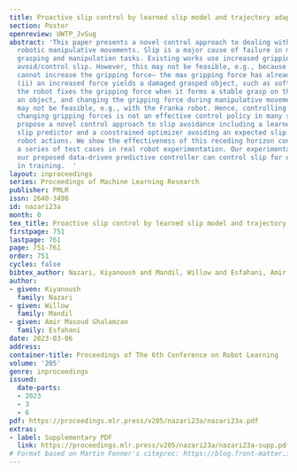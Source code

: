 ```yaml
---
title: Proactive slip control by learned slip model and trajectory adaptation
section: Poster
openreview: UWTP_JvSug
abstract: 'This paper presents a novel control approach to dealing with a slip during
  robotic manipulative movements. Slip is a major cause of failure in many robotic
  grasping and manipulation tasks. Existing works use increased gripping forces to
  avoid/control slip. However, this may not be feasible, e.g., because (i) the robot
  cannot increase the gripping force– the max gripping force has already applied or
  (ii) an increased force yields a damaged grasped object, such as soft fruit. Moreover,
  the robot fixes the gripping force when it forms a stable grasp on the surface of
  an object, and changing the gripping force during manipulative movements in real-time
  may not be feasible, e.g., with the Franka robot. Hence, controlling the slip by
  changing gripping forces is not an effective control policy in many settings. We
  propose a novel control approach to slip avoidance including a learned action-conditioned
  slip predictor and a constrained optimizer avoiding an expected slip given the desired
  robot actions. We show the effectiveness of this receding horizon controller in
  a series of test cases in real robot experimentation. Our experimental results show
  our proposed data-driven predictive controller can control slip for objects unseen
  in training.  '
layout: inproceedings
series: Proceedings of Machine Learning Research
publisher: PMLR
issn: 2640-3498
id: nazari23a
month: 0
tex_title: Proactive slip control by learned slip model and trajectory adaptation
firstpage: 751
lastpage: 761
page: 751-761
order: 751
cycles: false
bibtex_author: Nazari, Kiyanoush and Mandil, Willow and Esfahani, Amir Masoud Ghalamzan
author:
- given: Kiyanoush
  family: Nazari
- given: Willow
  family: Mandil
- given: Amir Masoud Ghalamzan
  family: Esfahani
date: 2023-03-06
address:
container-title: Proceedings of The 6th Conference on Robot Learning
volume: '205'
genre: inproceedings
issued:
  date-parts:
  - 2023
  - 3
  - 6
pdf: https://proceedings.mlr.press/v205/nazari23a/nazari23a.pdf
extras:
- label: Supplementary PDF
  link: https://proceedings.mlr.press/v205/nazari23a/nazari23a-supp.pdf
# Format based on Martin Fenner's citeproc: https://blog.front-matter.io/posts/citeproc-yaml-for-bibliographies/
---
```

